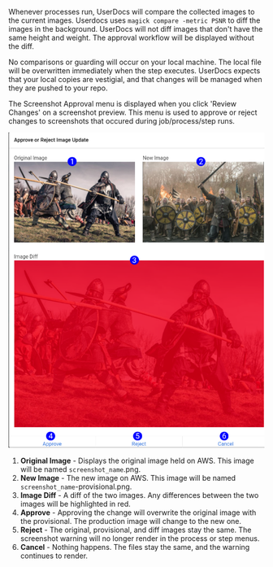Whenever processes run, UserDocs will compare the collected images to the current images. Userdocs uses ```magick compare -metric PSNR``` to diff the images in the background. UserDocs will not diff images that don't have the same height and weight. The approval workflow will be displayed without the diff.

No comparisons or guarding will occur on your local machine. The local file will be overwritten immediately when the step executes. UserDocs expects that your local copies are vestigial, and that changes will be managed when they are pushed to your repo. 

The Screenshot Approval menu is displayed when you click 'Review Changes' on a screenshot preview. This menu is used to approve or reject changes to screenshots that occured during job/process/step runs.

![Screenshot Subform Preview](images/screenshot_approval_menu.png)

1. **Original Image** - Displays the original image held on AWS. This image will be named `screenshot_name`.png.
2. **New Image** - The new image on AWS. This image will be named `screenshot_name`-provisional.png.
3. **Image Diff** - A diff of the two images. Any differences between the two images will be highlighted in red.
4. **Approve** - Approving the change will overwrite the original image with the provisional. The production image will change to the new one.
5. **Reject** - The original, provisional, and diff images stay the same. The screenshot warning will no longer render in the process or step menus.
5. **Cancel** - Nothing happens. The files stay the same, and the warning continues to render.
